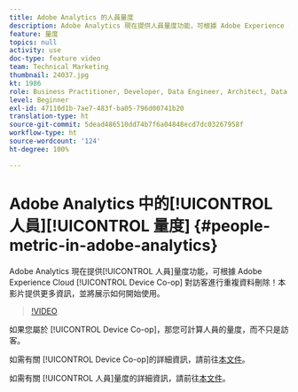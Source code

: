 ```yaml
---
title: Adobe Analytics 的人員量度
description: Adobe Analytics 現在提供人員量度功能，可根據 Adobe Experience Cloud Device Co-op 對訪客進行重複資料刪除！本影片提供更多資訊，並將展示如何開始使用。
feature: 量度
topics: null
activity: use
doc-type: feature video
team: Technical Marketing
thumbnail: 24037.jpg
kt: 1986
role: Business Practitioner, Developer, Data Engineer, Architect, Data Architect, Administrator, Leader
level: Beginner
exl-id: 47110d1b-7ae7-483f-ba05-796d00741b20
translation-type: ht
source-git-commit: 5dead486510dd74b7f6a04848ecd7dc03267958f
workflow-type: ht
source-wordcount: '124'
ht-degree: 100%

---
```


# Adobe Analytics 中的[!UICONTROL 人員][!UICONTROL 量度] {#people-metric-in-adobe-analytics}

Adobe Analytics 現在提供[!UICONTROL 人員]量度功能，可根據 Adobe Experience Cloud [!UICONTROL Device Co-op] 對訪客進行重複資料刪除！本影片提供更多資訊，並將展示如何開始使用。

>[!VIDEO](https://video.tv.adobe.com/v/24037/?quality=12)

如果您屬於 [!UICONTROL Device Co-op]，那您可計算人員的量度，而不只是訪客。

如需有關 [!UICONTROL Device Co-op]的詳細資訊，請前往[本文件](https://marketing.adobe.com/resources/help/zh_TW/mcdc/)。

如需有關 [!UICONTROL 人員]量度的詳細資訊，請前往[本文件](https://marketing.adobe.com/resources/help/zh_TW/mcdc/mcdc-people.html)。
